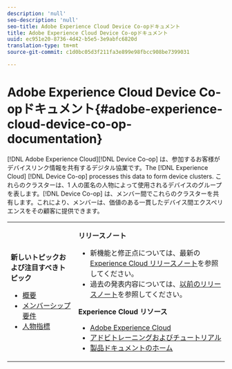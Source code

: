 ```yaml
---
description: 'null'
seo-description: 'null'
seo-title: Adobe Experience Cloud Device Co-opドキュメント
title: Adobe Experience Cloud Device Co-opドキュメント
uuid: ec951e20-8736-4d42-b5e5-3e9abfc6820d
translation-type: tm+mt
source-git-commit: c1d0bc05d3f211fa3e899e98fbcc908be7399031

---
```



# Adobe Experience Cloud Device Co-opドキュメント{#adobe-experience-cloud-device-co-op-documentation}

[!DNL Adobe Experience Cloud][!DNL Device Co-op] は、参加するお客様がデバイスリンク情報を共有するデジタル協業です。The [!DNL Experience Cloud] [!DNL Device Co-op] processes this data to form device clusters. これらのクラスターは、1 人の匿名の人物によって使用されるデバイスのグループを表します。[!DNL Device Co-op] は、メンバー間でこれらのクラスターを共有します。これにより、メンバーは、価値のある一貫したデバイス間エクスペリエンスをその顧客に提供できます。

<!-- <a id="section_535A849B2BF14221BD78C968CC02732D"></a> -->

<table id="table_5E612F746A704FE095B809A013EE977F" class="simpletable"> 
 <tbody> 
  <tr> 
   <td colname="col1"> <p> <b>新しいトピックおよび注目すべきトピック</b> </p> 
    <ul id="ul_47C012F6AB3E4B73BA357027F4D15369"> 
     <li id="li_30DBD4F8A9FA4FEFA3E3E5903FC55887"><a href="about/overview.md#concept-de34e3bacae94869909e979f24bcc4e8" format="dita" scope="local"> 概要</a> </li> 
     <li id="li_10D0D3D338FF445098EE18B322951FAF"><a href="about/requirements.md#concept-31d3d165d22546afbedf023d32ad3a43" format="dita" scope="local"> メンバーシップ要件</a> </li> 
     <li id="li_466DC0DA0CD84E9E81EEF3237DCD411A"><a href="other-solutions/people.md#concept-8c57cd3904974e078d7fbf84ac9c2d63" format="dita" scope="local"> 人物指標</a> </li> 
    </ul> </td> 
   <td colname="col2"> <p> <b>リリースノート</b> </p> 
    <ul id="ul_713F3E9DF0F84FE5981AC63D05948864"> 
     <li id="li_09C1CD15823E4AD7856CE40BE848E03F">新機能と修正点については、最新の <a href="https://marketing.adobe.com/resources/help/en_US/whatsnew/" format="https" scope="external">Experience Cloud リリースノート</a>を参照してください。 </li> 
     <li id="li_EA594E939ED14D7780178DEA8E1AED64">過去の発表内容については、<a href="https://marketing.adobe.com/resources/help/en_US/whatsnew/?f=c_legacy_releases.html" format="https" scope="external">以前のリリースノート</a>を参照してください。 </li> 
    </ul> <p> <b>Experience Cloud リソース</b> </p> 
    <ul id="ul_E30EC96BDC624B5591F0470D430B7F41"> 
     <li id="li_F3A5CCFAE0F247CEB41A03CA8E03106B"> <a href="http://www.adobe.com/marketing-cloud.html" scope="external" format="http"> Adobe Experience Cloud</a> </li> 
     <li id="li_1938F7044F544481A6CC0F45CC22B80A"> <a href="http://helpx.adobe.com/learning.html?promoid=KAUDK" scope="external" format="http"> アドビトレーニングおよびチュートリアル</a> </li> 
     <li id="li_C71459E0D1464C05B8B9387C43541F17"> <a href="https://marketing.adobe.com/resources/help/en_US/home/index.html" scope="external" format="https"> 製品ドキュメントのホーム</a> </li> 
    </ul> </td> 
  </tr> 
 </tbody> 
</table>

<!--
<p><b>Announcements</b> </p>
<p>Take a moment to review the <a href="about/requirements.md#concept-31d3d165d22546afbedf023d32ad3a43" format="dita" scope="local"> membership requirements</a> or <a href="https://marketing-stage.adobe.com/resources/help/en_US/mcdc/downloads/what_to_expect.pdf" format="https" scope="external"> download the information sheet</a> if you want participate or to learn more about the <span class="wintitle"> Device Co-op</span>. </p>
-->

